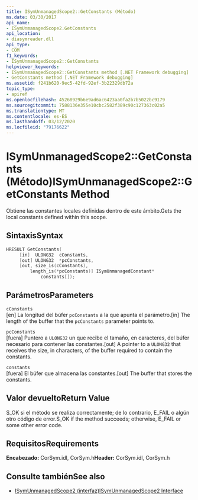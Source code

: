 ```yaml
---
title: ISymUnmanagedScope2::GetConstants (Método)
ms.date: 03/30/2017
api_name:
- ISymUnmanagedScope2.GetConstants
api_location:
- diasymreader.dll
api_type:
- COM
f1_keywords:
- ISymUnmanagedScope2::GetConstants
helpviewer_keywords:
- ISymUnmanagedScope2::GetConstants method [.NET Framework debugging]
- GetConstants method [.NET Framework debugging]
ms.assetid: f241b620-9ec5-42fd-92ef-3b22329db72a
topic_type:
- apiref
ms.openlocfilehash: 45268929b6e9ad6ac6423aa0fa2b7b5022bc9179
ms.sourcegitcommit: 7588136e355e10cbc2582f389c90c127363c02a5
ms.translationtype: MT
ms.contentlocale: es-ES
ms.lasthandoff: 03/12/2020
ms.locfileid: "79176622"
---
```

# <a name="isymunmanagedscope2getconstants-method"></a><span data-ttu-id="df8ce-102">ISymUnmanagedScope2::GetConstants (Método)</span><span class="sxs-lookup"><span data-stu-id="df8ce-102">ISymUnmanagedScope2::GetConstants Method</span></span>
<span data-ttu-id="df8ce-103">Obtiene las constantes locales definidas dentro de este ámbito.</span><span class="sxs-lookup"><span data-stu-id="df8ce-103">Gets the local constants defined within this scope.</span></span>  
  
## <a name="syntax"></a><span data-ttu-id="df8ce-104">Sintaxis</span><span class="sxs-lookup"><span data-stu-id="df8ce-104">Syntax</span></span>  
  
```cpp  
HRESULT GetConstants(  
     [in]  ULONG32  cConstants,  
     [out] ULONG32  *pcConstants,  
     [out, size_is(cConstants),  
         length_is(*pcConstants)] ISymUnmanagedConstant*
             constants[]);  
```  
  
## <a name="parameters"></a><span data-ttu-id="df8ce-105">Parámetros</span><span class="sxs-lookup"><span data-stu-id="df8ce-105">Parameters</span></span>  
 `cConstants`  
 <span data-ttu-id="df8ce-106">[en] La longitud del búfer `pcConstants` a la que apunta el parámetro.</span><span class="sxs-lookup"><span data-stu-id="df8ce-106">[in] The length of the buffer that the `pcConstants` parameter points to.</span></span>  
  
 `pcConstants`  
 <span data-ttu-id="df8ce-107">[fuera] Puntero a `ULONG32` un que recibe el tamaño, en caracteres, del búfer necesario para contener las constantes.</span><span class="sxs-lookup"><span data-stu-id="df8ce-107">[out] A pointer to a `ULONG32` that receives the size, in characters, of the buffer required to contain the constants.</span></span>  
  
 `constants`  
 <span data-ttu-id="df8ce-108">[fuera] El búfer que almacena las constantes.</span><span class="sxs-lookup"><span data-stu-id="df8ce-108">[out] The buffer that stores the constants.</span></span>  
  
## <a name="return-value"></a><span data-ttu-id="df8ce-109">Valor devuelto</span><span class="sxs-lookup"><span data-stu-id="df8ce-109">Return Value</span></span>  
 <span data-ttu-id="df8ce-110">S_OK si el método se realiza correctamente; de lo contrario, E_FAIL o algún otro código de error.</span><span class="sxs-lookup"><span data-stu-id="df8ce-110">S_OK if the method succeeds; otherwise, E_FAIL or some other error code.</span></span>  
  
## <a name="requirements"></a><span data-ttu-id="df8ce-111">Requisitos</span><span class="sxs-lookup"><span data-stu-id="df8ce-111">Requirements</span></span>  
 <span data-ttu-id="df8ce-112">**Encabezado:** CorSym.idl, CorSym.h</span><span class="sxs-lookup"><span data-stu-id="df8ce-112">**Header:** CorSym.idl, CorSym.h</span></span>  
  
## <a name="see-also"></a><span data-ttu-id="df8ce-113">Consulte también</span><span class="sxs-lookup"><span data-stu-id="df8ce-113">See also</span></span>

- [<span data-ttu-id="df8ce-114">ISymUnmanagedScope2 (interfaz)</span><span class="sxs-lookup"><span data-stu-id="df8ce-114">ISymUnmanagedScope2 Interface</span></span>](../../../../docs/framework/unmanaged-api/diagnostics/isymunmanagedscope2-interface.md)
